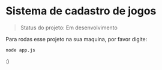 # Sistema de cadastro de jogos

> Status do projeto: Em desenvolvimento

Para rodas esse projeto na sua maquina, por favor digite:

```
node app.js
```
:)